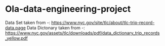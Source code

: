 # Ola-data-engineering-project

Data Set taken from -: https://www.nyc.gov/site/tlc/about/tlc-trip-record-data.page
Data Dictonary taken from -: https://www.nyc.gov/assets/tlc/downloads/pdf/data_dictionary_trip_records_yellow.pdf
